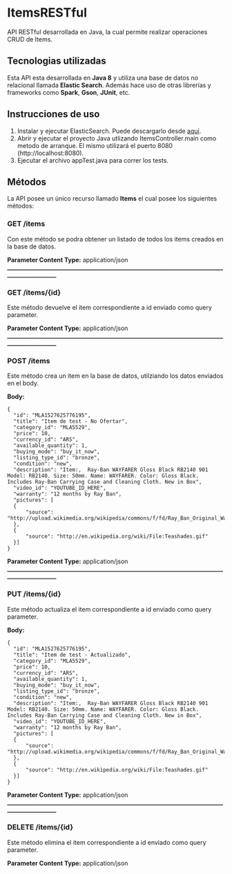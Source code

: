 # ItemsRESTful
API RESTful desarrollada en Java, la cual permite realizar operaciones CRUD de Items. 

## Tecnologias utilizadas
Esta API esta desarrollada en **Java 8** y utiliza una base de datos no relacional llamada **Elastic Search**. Además hace uso de otras librerías y frameworks como **Spark**, **Gson**, **JUnit**, etc.

## Instrucciones de uso
1. Instalar y ejecutar ElasticSearch. Puede descargarlo desde [aquí](https://www.elastic.co/downloads/elasticsearch).
2. Abrir y ejecutar el proyecto Java utlizando ItemsController.main como metodo de arranque. El mismo utilizará el puerto 8080 (http://localhost:8080).
3. Ejecutar el archivo appTest.java para correr los tests.

## Métodos
La API posee un único recurso llamado **Items** el cual posee los siguientes métodos:

### GET /items
Con este método se podra obtener un listado de todos los items creados en la base de datos.

**Parameter Content Type:** application/json
**____________________________________________________________________________________________**

### GET /items/{id}
Este método devuelve el item correspondiente a id enviado como query parameter.

**Parameter Content Type:** application/json
**____________________________________________________________________________________________**

### POST /items 
Este método crea un item en la base de datos, utilziando los datos enviados en el body.

**Body:**

    {
      "id": "MLA1527625776195",
      "title": "Item de test - No Ofertar",
      "category_id": "MLA5529",
      "price": 10,
      "currency_id": "ARS",
      "available_quantity": 1,
      "buying_mode": "buy_it_now",
      "listing_type_id": "bronze",
      "condition": "new",
      "description": "Item:,  Ray-Ban WAYFARER Gloss Black RB2140 901  Model: RB2140. Size: 50mm. Name: WAYFARER. Color: Gloss Black. Includes Ray-Ban Carrying Case and Cleaning Cloth. New in Box",
      "video_id": "YOUTUBE_ID_HERE",
      "warranty": "12 months by Ray Ban",
      "pictures": [
      {
          "source": "http://upload.wikimedia.org/wikipedia/commons/f/fd/Ray_Ban_Original_Wayfarer.jpg"
      },
      {
          "source": "http://en.wikipedia.org/wiki/File:Teashades.gif"
      }]
    }

**Parameter Content Type:** application/json
**____________________________________________________________________________________________**

### PUT /items/{id}
Este método actualiza el item correspondiente a id enviado como query parameter.

**Body:**

    {
      "id": "MLA1527625776195",
      "title": "Item de test - Actualizado",
      "category_id": "MLA5529",
      "price": 10,
      "currency_id": "ARS",
      "available_quantity": 1,
      "buying_mode": "buy_it_now",
      "listing_type_id": "bronze",
      "condition": "new",
      "description": "Item:,  Ray-Ban WAYFARER Gloss Black RB2140 901  Model: RB2140. Size: 50mm. Name: WAYFARER. Color: Gloss Black. Includes Ray-Ban Carrying Case and Cleaning Cloth. New in Box",
      "video_id": "YOUTUBE_ID_HERE",
      "warranty": "12 months by Ray Ban",
      "pictures": [
      {
          "source": "http://upload.wikimedia.org/wikipedia/commons/f/fd/Ray_Ban_Original_Wayfarer.jpg"
      },
      {
          "source": "http://en.wikipedia.org/wiki/File:Teashades.gif"
      }]
    }

**Parameter Content Type:** application/json
**____________________________________________________________________________________________**

### DELETE /items/{id}
Este método elimina el item correspondiente a id enviado como query parameter.

**Parameter Content Type:** application/json
